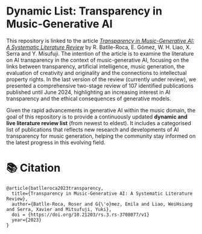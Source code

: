 # Dynamic List: Transparency in Music-Generative AI

This repository is linked to the article [*Transparency in Music-Generative AI: A Systematic Literature Review*](https://www.researchsquare.com/article/rs-3708077/v1) by R. Batlle-Roca, E. Gómez, W. H. Liao, X. Serra and Y. Misufuji. The intention of the article is to examine the literature on AI transparency in the context of music-generative AI, focusing on the links between transparency, artificial intelligence, music generation, the evaluation of creativity and originality and the connections to intellectual property rights. In the last version of the review (currently under review), we presented a comprehensive two-stage review of 107 identified publications published until June 2024, highlighting an increasing interest in AI transparency and the ethical consequences of generative models.

Given the rapid advancements in generative AI within the music domain, the goal of this repository is to provide a continuously updated **dynamic and live literature review list** (from newest to eldest). It includes a categorised list of publications that reflects new research and developments of AI transparency for music generation, helping the community stay informed on the latest progress in this evolving field.


# 📚 Citation
```
@article{batlleroca2023transparency,
  title={Transparency in Music-Generative AI: A Systematic Literature Review},
  author={Batlle-Roca, Roser and G{\'o}mez, Emila and Liao, WeiHsiang and Serra, Xavier and Mitsufuji, Yuki},
  doi = {https://doi.org/10.21203/rs.3.rs-3708077/v1}
  year={2023}
}
```
